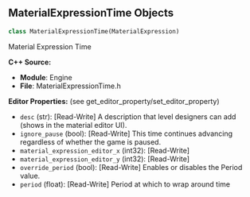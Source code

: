 ## MaterialExpressionTime Objects

```python
class MaterialExpressionTime(MaterialExpression)
```

Material Expression Time

**C++ Source:**

- **Module**: Engine
- **File**: MaterialExpressionTime.h

**Editor Properties:** (see get_editor_property/set_editor_property)

- ``desc`` (str):  [Read-Write] A description that level designers can add (shows in the material editor UI).
- ``ignore_pause`` (bool):  [Read-Write] This time continues advancing regardless of whether the game is paused.
- ``material_expression_editor_x`` (int32):  [Read-Write]
- ``material_expression_editor_y`` (int32):  [Read-Write]
- ``override_period`` (bool):  [Read-Write] Enables or disables the Period value.
- ``period`` (float):  [Read-Write] Period at which to wrap around time

<a id="unreal.MaterialExpressionTransform"></a>